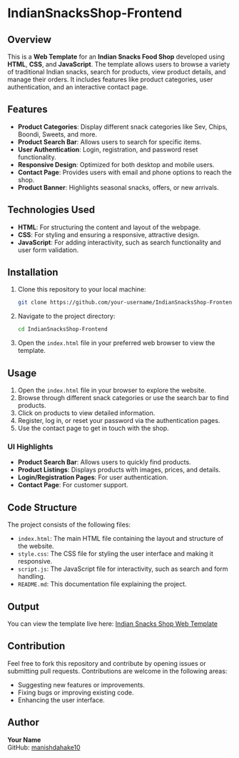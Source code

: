# IndianSnacksShop-Frontend

## Overview
This is a **Web Template** for an **Indian Snacks Food Shop** developed using **HTML**, **CSS**, and **JavaScript**. The template allows users to browse a variety of traditional Indian snacks, search for products, view product details, and manage their orders. It includes features like product categories, user authentication, and an interactive contact page.

## Features
- **Product Categories**: Display different snack categories like Sev, Chips, Boondi, Sweets, and more.
- **Product Search Bar**: Allows users to search for specific items.
- **User Authentication**: Login, registration, and password reset functionality.
- **Responsive Design**: Optimized for both desktop and mobile users.
- **Contact Page**: Provides users with email and phone options to reach the shop.
- **Product Banner**: Highlights seasonal snacks, offers, or new arrivals.

## Technologies Used
- **HTML**: For structuring the content and layout of the webpage.
- **CSS**: For styling and ensuring a responsive, attractive design.
- **JavaScript**: For adding interactivity, such as search functionality and user form validation.

## Installation
1. Clone this repository to your local machine:
    ```bash
    git clone https://github.com/your-username/IndianSnacksShop-Frontend.git
    ```

2. Navigate to the project directory:
    ```bash
    cd IndianSnacksShop-Frontend
    ```

3. Open the `index.html` file in your preferred web browser to view the template.

## Usage
1. Open the `index.html` file in your browser to explore the website.
2. Browse through different snack categories or use the search bar to find products.
3. Click on products to view detailed information.
4. Register, log in, or reset your password via the authentication pages.
5. Use the contact page to get in touch with the shop.

### UI Highlights
- **Product Search Bar**: Allows users to quickly find products.
- **Product Listings**: Displays products with images, prices, and details.
- **Login/Registration Pages**: For user authentication.
- **Contact Page**: For customer support.

## Code Structure
The project consists of the following files:
- `index.html`: The main HTML file containing the layout and structure of the website.
- `style.css`: The CSS file for styling the user interface and making it responsive.
- `script.js`: The JavaScript file for interactivity, such as search and form handling.
- `README.md`: This documentation file explaining the project.

## Output
You can view the template live here:
[Indian Snacks Shop Web Template](https://dahakesfarashan.netlify.app/)

## Contribution
Feel free to fork this repository and contribute by opening issues or submitting pull requests. Contributions are welcome in the following areas:
- Suggesting new features or improvements.
- Fixing bugs or improving existing code.
- Enhancing the user interface.

## Author
**Your Name**  
GitHub: [manishdahake10](https://github.com/manishdahake10)

